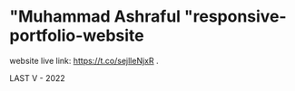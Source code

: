 # "Muhammad Ashraful "responsive-portfolio-website

website live link: https://t.co/sejlleNjxR .

LAST V - 2022

